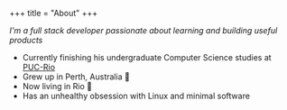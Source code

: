 +++
title = "About"
+++

_I'm a full stack developer passionate about learning and building useful products_

* Currently finishing his undergraduate Computer Science studies at [PUC-Rio](http://www.puc-rio.br)
* Grew up in Perth, Australia :koala:
* Now living in Rio :palm_tree:
* Has an unhealthy obsession with Linux and minimal software

